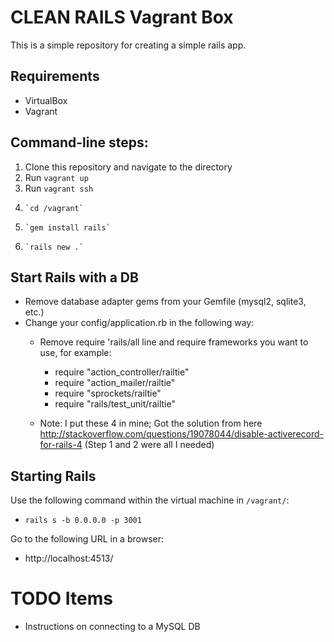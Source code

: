 CLEAN RAILS Vagrant Box
=======================

This is a simple repository for creating a simple rails app.

Requirements
------------
 - VirtualBox
 - Vagrant

Command-line steps:
-------------------
 1. Clone this repository and navigate to the directory
 2. Run `vagrant up`
 3. Run `vagrant ssh`
 4.     `cd /vagrant`
 5.     `gem install rails`
 6.     `rails new .`

Start Rails with a DB
---------------------
 - Remove database adapter gems from your Gemfile (mysql2, sqlite3, etc.)
 - Change your config/application.rb in the following way:
   * Remove require 'rails/all line and require frameworks you want to use, for example:

     * require "action_controller/railtie"
     * require "action_mailer/railtie"
     * require "sprockets/railtie"
     * require "rails/test_unit/railtie"

   * Note: I put these 4 in mine; Got the solution from here http://stackoverflow.com/questions/19078044/disable-activerecord-for-rails-4 (Step 1 and 2 were all I needed)

Starting Rails
--------------
Use the following command within the virtual machine in `/vagrant/`:
 - `rails s -b 0.0.0.0 -p 3001`

Go to the following URL in a browser:
 - http://localhost:4513/

TODO Items
==========

 - Instructions on connecting to a MySQL DB
